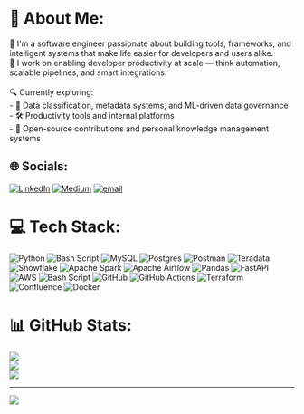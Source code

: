# 💫 About Me:
🚀 I'm a software engineer passionate about building tools, frameworks, and intelligent systems that make life easier for developers and users alike.  <br>💼 I work on enabling developer productivity at scale — think automation, scalable pipelines, and smart integrations.<br><br>🔍 Currently exploring:<br> - 🧠 Data classification, metadata systems, and ML-driven data governance<br>- 🛠️ Productivity tools and internal platforms<br>- 🧰 Open-source contributions and personal knowledge management systems


## 🌐 Socials:
[![LinkedIn](https://img.shields.io/badge/LinkedIn-%230077B5.svg?logo=linkedin&logoColor=white)](https://linkedin.com/in/arul-parthiban) [![Medium](https://img.shields.io/badge/Medium-12100E?logo=medium&logoColor=white)](https://medium.com/@arul.parthiban) [![email](https://img.shields.io/badge/Email-D14836?logo=gmail&logoColor=white)](mailto:arul.parthiban@icloud.com) 

# 💻 Tech Stack:
![Python](https://img.shields.io/badge/python-3670A0?style=for-the-badge&logo=python&logoColor=ffdd54) ![Bash Script](https://img.shields.io/badge/bash_script-%23121011.svg?style=for-the-badge&logo=gnu-bash&logoColor=white) ![MySQL](https://img.shields.io/badge/mysql-4479A1.svg?style=for-the-badge&logo=mysql&logoColor=white) ![Postgres](https://img.shields.io/badge/postgres-%23316192.svg?style=for-the-badge&logo=postgresql&logoColor=white) ![Postman](https://img.shields.io/badge/Postman-FF6C37?style=for-the-badge&logo=postman&logoColor=white) ![Teradata](https://img.shields.io/badge/Teradata-F37440?style=for-the-badge&logo=teradata&logoColor=white) ![Snowflake](https://img.shields.io/badge/snowflake-%2329B5E8.svg?style=for-the-badge&logo=snowflake&logoColor=white) ![Apache Spark](https://img.shields.io/badge/Apache%20Spark-FDEE21?style=for-the-badge&logo=apachespark&logoColor=black) ![Apache Airflow](https://img.shields.io/badge/Apache%20Airflow-017CEE?style=for-the-badge&logo=Apache%20Airflow&logoColor=white) ![Pandas](https://img.shields.io/badge/pandas-%23150458.svg?style=for-the-badge&logo=pandas&logoColor=white) ![FastAPI](https://img.shields.io/badge/FastAPI-005571?style=for-the-badge&logo=fastapi) ![AWS](https://img.shields.io/badge/AWS-%23FF9900.svg?style=for-the-badge&logo=amazon-aws&logoColor=white) ![Bash Script](https://img.shields.io/badge/bash_script-%23121011.svg?style=for-the-badge&logo=gnu-bash&logoColor=white) ![GitHub](https://img.shields.io/badge/github-%23121011.svg?style=for-the-badge&logo=github&logoColor=white) ![GitHub Actions](https://img.shields.io/badge/github%20actions-%232671E5.svg?style=for-the-badge&logo=githubactions&logoColor=white) ![Terraform](https://img.shields.io/badge/terraform-%235835CC.svg?style=for-the-badge&logo=terraform&logoColor=white) ![Confluence](https://img.shields.io/badge/confluence-%23172BF4.svg?style=for-the-badge&logo=confluence&logoColor=white) ![Docker](https://img.shields.io/badge/docker-%230db7ed.svg?style=for-the-badge&logo=docker&logoColor=white)
# 📊 GitHub Stats:
![](https://github-readme-stats.vercel.app/api?username=arulparthiban&theme=one_dark_pro&hide_border=true&include_all_commits=false&count_private=true)<br/>
![](https://nirzak-streak-stats.vercel.app/?user=arulparthiban&theme=one_dark_pro&hide_border=true)<br/>
![](https://github-readme-stats.vercel.app/api/top-langs/?username=arulparthiban&theme=one_dark_pro&hide_border=true&include_all_commits=false&count_private=true&layout=compact)

---
[![](https://visitcount.itsvg.in/api?id=arulparthiban&icon=0&color=0)](https://visitcount.itsvg.in)
